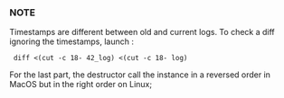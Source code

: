 
### NOTE	

Timestamps are different between old and current logs.
To check a diff ignoring the timestamps, launch :

```
 diff <(cut -c 18- 42_log) <(cut -c 18- log)
```

For the last part, the destructor call the instance in a reversed order in MacOS
but in the right order on Linux;